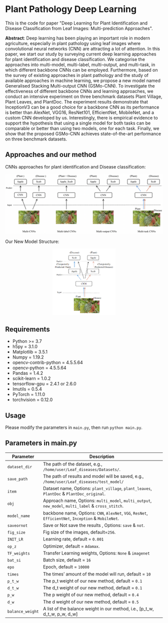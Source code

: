 # Plant Pathology Deep Learning

This is the code for paper "Deep Learning for Plant Identification and Disease  Classification from Leaf Images: Multi-prediction Approaches".

**Abstract**: Deep learning has been playing an important role in modern agriculture, especially in plant pathology using leaf images where convolutional neural networks (CNN) are attracting a lot of attention. In this paper, we start our study by surveying current deep learning approaches for plant identification and disease classification. We categorise the approaches into multi-model, multi-label, multi-output, and multi-task, in which different backbone CNNs can be employed. Furthermore, based on the survey of existing approaches in plant pathology and the study of available approaches in machine learning, we propose a new model named Generalised Stacking Multi-output CNN (GSMo-CNN). To investigate the effectiveness of different backbone CNNs and learning approaches, we conduct an intensive experiment on three benchmark datasets Plant Village, Plant Leaves, and PlantDoc. The experiment results demonstrate that InceptionV3 can be a good choice for a backbone CNN as its performance is better than AlexNet, VGG16, ResNet101, EfficientNet, MobileNet, and a custom CNN developed by us. Interestingly, there is empirical evidence to support the hypothesis that using a single model for both tasks can be comparable or better than using two models, one for each task. Finally, we show that the proposed GSMo-CNN achieves state-of-the-art performance on three benchmark datasets.

## Approaches and our method
CNNs approaches for plant identification and Disease classification:
<p align="center">
  <img width="600" src="figs/3_classes_CNN.png">
</p>


Our New Model Structure:
<p align="center">
  <img width="200" src="figs/new_model.png">
</p>


## Requirements
* Python >= 3.7
* h5py = 3.1.0
* Matplotlib = 3.5.1
* Numpy = 1.19.2
* opencv-contrib-python = 4.5.5.64 
* opencv-python = 4.5.5.64
* Pandas = 1.4.2
* scikit-learn = 1.0.2
* tensorflow-gpu = 2.4.1 or 2.6.0
* Imutils = 0.5.4
* PyTorch = 1.11.0
* torchvision = 0.12.0

## Usage
Please modify the parameters in `main.py`, then run `python main.py`.


## Parameters in main.py
| Parameter                      | Description                                 |
| ----------------------------- | ---------------------------------------- |
| `dataset_dir`                     | The path of the dataset, e.g., `/home/user/Leaf_diseases/Datasets/`. |
| `save_path`                     | The path of results and model will be saved, e.g., `/home/user/Leaf_diseases/test_model/` |
| `item`                     |  Dataset name, Options: `plant_village`, `plant_leaves`, `PlantDoc` & `PlantDoc_original`. |
| `obj`                     | Approach name, Options: `multi_model`, `multi_output`, `new_model`, `multi_label` & `cross_stitch`. |
| `model_name`   | backbone name, Options: `CNN`, `AlexNet`, `VGG`, `ResNet`, `EfficientNet`, `Inception` & `MobileNet`. |
| `saveornot`         | Save or Not save the results , Options: `save` & `not`. |
| `fig_size`                     | Fig size of the images, default=`256`. |
| `INIT_LR`                     | Learning rate, default = `0.001` |
| `op_z`                     | Optimizer, default = `Adamax`. |
| `TF_weights`                     | Transfer Learning weights, Options: `None` & `imagenet` |
| `bat_si`                     | Batch size, default = `16` |
| `epo`                     | Epoch, default = `10000` |
| `times `                     | The times’ amount of the model will run, default = `10` |
| `p_t_w `                     | The p_t weight of our new method, default = `0.1`  |
| `d_t_w `                     | The d_t weight of our new method, default = `0.1` |
| `p_w`                     | The p weight of our new method, default = `0.4` |
| `d_w `                     | The d weight of our new method,  default = `0.5` |
| `balance_weight` |  A list of the balance weight in our method, i.e., [p_t_w, d_t_w, p_w, d_w] |










